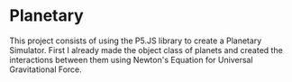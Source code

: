 # Planetary

This project consists of using the P5.JS library to create a Planetary Simulator. First I already made the object class of planets and created the interactions between them using Newton's Equation for Universal Gravitational Force.

